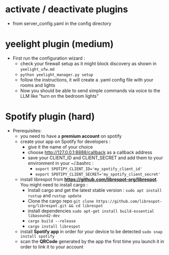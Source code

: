 # activate / deactivate plugins
  - from server_config.yaml in the config directory

# yeelight plugin (medium)
  - First run the configuration wizard :
    - check your firewall setup as it might block discovery as shown in `yeelight_ufw.md`
    - `python yeelight_manager.py setup`
    - follow the instructions, it will create a .yaml config file with your rooms and lights
    - Now you should be able to send simple commands via voice to the LLM like "turn on the bedroom lights"
   
# Spotify plugin (hard)
  - Prerequisites:
    - you need to have a **premium account** on spotify
    - create your app on Spotify for developers :
      - give it the name of your choice
      - choose http://127.0.0.1:8888/callback as a callback address
      - save your CLIENT_ID and CLIENT_SECRET and add them to your environment in your ~/.bashrc :
        - `export SPOTIPY_CLIENT_ID='my_spotify_client_id'`
        - `export SPOTIPY_CLIENT_SECRET='my_spotify_client_secret'`
    - install librespot from **https://github.com/librespot-org/librespot**. You might need to install cargo :
      - Install cargo and get the latest stable version : `sudo apt install rustup` and `rustup update`
      - Clone the cargo repo `git clone https://github.com/librespot-org/librespot.git && cd librespot`
      - install dependencies `sudo apt-get install build-essential libasound2-dev`
      - `cargo build --release`
      - `cargo install librespot`
    - install **Spotify app** in order for your device to be detected `sudo snap install spotify`
    - scan the **QRCode** generated by the app the first time you launch it in order to link it to your account 
